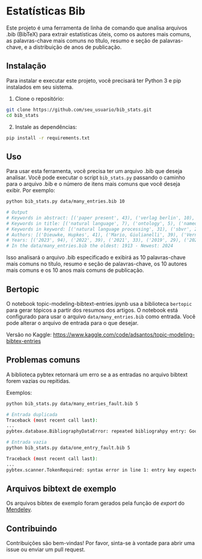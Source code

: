 # Estatísticas Bib

Este projeto é uma ferramenta de linha de comando que analisa arquivos .bib (BibTeX) para extrair estatísticas úteis, como os autores mais comuns, as palavras-chave mais comuns no título, resumo e seção de palavras-chave, e a distribuição de anos de publicação.

## Instalação

Para instalar e executar este projeto, você precisará ter Python 3 e pip instalados em seu sistema.

1. Clone o repositório:

```bash
git clone https://github.com/seu_usuario/bib_stats.git
cd bib_stats
```

2. Instale as dependências:

```bash
pip install -r requirements.txt
```

## Uso

Para usar esta ferramenta, você precisa ter um arquivo .bib que deseja analisar. Você pode executar o script `bib_stats.py` passando o caminho para o arquivo .bib e o número de itens mais comuns que você deseja exibir. Por exemplo:

```bash
python bib_stats.py data/many_entries.bib 10

# Output
# Keywords in abstract: [('paper present', 43), ('verlag berlin', 10), ('paper propose', 9), ('based method', 8), ('recent year', 7), ('based model', 7), ('experimental result', 7), ('ccs concepts', 7), ('based approach', 6), ('also present', 6)]
# Keywords in title: [('natural language', 7), ('ontology', 5), ('named entity', 4), ('bert', 4), ('2 task', 4), ('multi', 3), ('corpus automatic', 3), ('deontic ambiguities', 3), ('finsim', 3), ('survey', 3)]
# Keywords in keyword: [('natural language processing', 31), ('sbvr', 25), ('ontology', 21), ('deep learning', 17), ('business rules', 14), ('information extraction', 11), ('nlp', 10), ('machine learning', 10), ('deontic logic', 10), ('semantic web', 10)]
# Authors: [('Dieuwke, Hupkes', 41), ('Mario, Giulianelli', 39), ('Verna, Dankers', 37), ('Mikel, Artetxe', 35), ('Yanai, Elazar', 33), ('Tiago, Pimentel', 31), ('Christos, Christodoulopoulos', 29), ('Karim, Lasri', 27), ('Naomi, Saphra', 25), ('Alexa, Siu', 24)]
# Years: [('2023', 94), ('2022', 39), ('2021', 33), ('2019', 29), ('2020', 27), ('2013', 12), ('2018', 12), ('2017', 12), ('2012', 11), ('2008', 9)]
# In the data/many_entries.bib the oldest: 1913 - Newest: 2024
```

Isso analisará o arquivo .bib especificado e exibirá as 10 palavras-chave mais comuns no título, resumo e seção de palavras-chave, os 10 autores mais comuns e os 10 anos mais comuns de publicação.

## Bertopic

O notebook topic-modeling-bibtext-entries.ipynb usa a biblioteca `bertopic` para gerar tópicos a partir dos resumos dos artigos. O notebook está configurado para usar o arquivo `data/many_entries.bib` como entrada. Você pode alterar o arquivo de entrada para o que desejar.

Versão no Kaggle: <https://www.kaggle.com/code/adsantos/topic-modeling-bibtex-entries>

## Problemas comuns

A biblioteca pybtex retornará um erro se a as entradas no arquivo bibtext forem vazias ou repitidas.

Exemplos:

```bash
python bib_stats.py data/many_entries_fault.bib 5 

# Entrada duplicada
Traceback (most recent call last):
...
pybtex.database.BibliographyDataError: repeated bibliograhpy entry: Goossens2022

# Entrada vazia
python bib_stats.py data/one_entry_fault.bib 5

Traceback (most recent call last):
...
pybtex.scanner.TokenRequired: syntax error in line 1: entry key expected
```

## Arquivos bibtext de exemplo

Os arquivos bibtex de exemplo foram gerados pela função de _export_ do [Mendeley](https://www.mendeley.com/).

## Contribuindo

Contribuições são bem-vindas! Por favor, sinta-se à vontade para abrir uma issue ou enviar um pull request.

